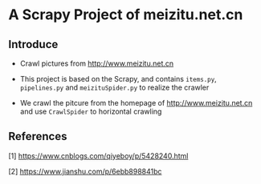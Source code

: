 # A Scrapy Project of meizitu.net.cn

## Introduce

* Crawl pictures from http://www.meizitu.net.cn

* This project is based on the Scrapy, and contains `items.py`, `pipelines.py` and `meizituSpider.py` to realize the crawler

* We crawl the pitcure from the homepage of http://www.meizitu.net.cn and use `CrawlSpider` to horizontal crawling

## References
[1] https://www.cnblogs.com/qiyeboy/p/5428240.html

[2] https://www.jianshu.com/p/6ebb898841bc
